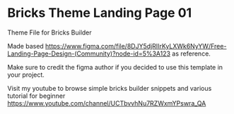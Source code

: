 # Bricks Theme Landing Page 01
Theme File for Bricks Builder

Made based https://www.figma.com/file/8DJY5djRIIrKyLXWk6NyYW/Free-Landing-Page-Design-(Community)?node-id=5%3A123 as reference. 

Make sure to credit the figma author if you decided to use this template in your project.

Visit my youtube to browse simple bricks builder snippets and various tutorial for beginner https://www.youtube.com/channel/UCTbvvhNu7RZWxmYPswra_QA
